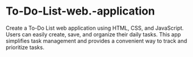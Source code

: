 # To-Do-List-web.-application
 Create a To-Do List web application using HTML,  CSS, and JavaScript. Users can easily create, save,  and organize their daily tasks. This app simplifies task  management and provides a convenient way to track  and prioritize tasks.
